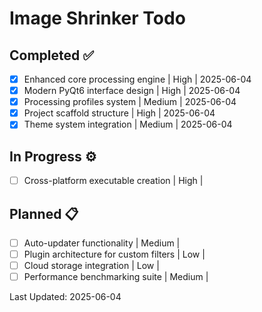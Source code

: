 # Image Shrinker Todo

## Completed ✅
- [x] Enhanced core processing engine | High | 2025-06-04
- [x] Modern PyQt6 interface design | High | 2025-06-04
- [x] Processing profiles system | Medium | 2025-06-04
- [x] Project scaffold structure | High | 2025-06-04
- [x] Theme system integration | Medium | 2025-06-04

## In Progress ⚙️
- [ ] Cross-platform executable creation | High | 

## Planned 📋
- [ ] Auto-updater functionality | Medium |
- [ ] Plugin architecture for custom filters | Low |
- [ ] Cloud storage integration | Low |
- [ ] Performance benchmarking suite | Medium |

Last Updated: 2025-06-04

